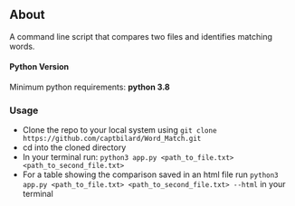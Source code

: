## About
A command line script that compares two files and identifies matching words.

#### Python Version
Minimum python requirements: **python 3.8**

### Usage
- Clone the repo to your local system using
  `git clone https://github.com/captbilard/Word_Match.git`
- cd into the cloned directory
- In your terminal run:
   `python3 app.py <path_to_file.txt> <path_to_second_file.txt>` 
- For a table showing the comparison saved in an html file run 
  `python3 app.py <path_to_file.txt> <path_to_second_file.txt> --html` in your terminal

